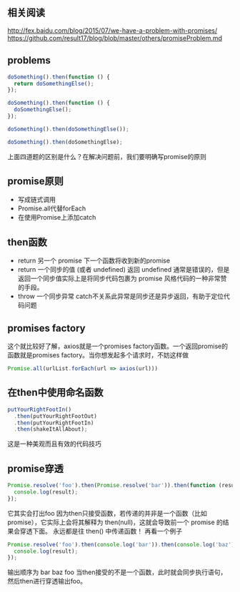 ## 相关阅读
http://fex.baidu.com/blog/2015/07/we-have-a-problem-with-promises/
https://github.com/result17/blog/blob/master/others/promiseProblem.md
## problems
```js
doSomething().then(function () {
  return doSomethingElse();
});

doSomething().then(function () {
  doSomethingElse();
});

doSomething().then(doSomethingElse());

doSomething().then(doSomethingElse);
```
上面四道题的区别是什么？在解决问题前，我们要明确写promise的原则
## promise原则
- 写成链式调用
- Promise.all代替forEach
- 在使用Promise上添加catch
## then函数
- return 另一个 promise 下一个函数将收到新的promise
- return 一个同步的值 (或者 undefined) 返回 undefined 通常是错误的，但是返回一个同步值实际上是将同步代码包裹为 promise 风格代码的一种非常赞的手段。
- throw 一个同步异常 catch不关系此异常是同步还是异步返回，有助于定位代码问题
## promises factory
这个就比较好了解，axios就是一个promises factory函数。一个返回promise的函数就是promises factory。当你想发起多个请求时，不妨这样做
```js
Promise.all(urlList.forEach(url => axios(url)))
```
## 在then中使用命名函数
```js
putYourRightFootIn()
  .then(putYourRightFootOut)
  .then(putYourRightFootIn)  
  .then(shakeItAllAbout);
```
这是一种美观而且有效的代码技巧
## promise穿透
```js
Promise.resolve('foo').then(Promise.resolve('bar')).then(function (result) {
  console.log(result);
});
```
它其实会打出foo
因为then只接受函数，若传递的并非是一个函数（比如 promise），它实际上会将其解释为 then(null)，这就会导致前一个 promise 的结果会穿透下面。
永远都是往 then() 中传递函数！
再看一个例子
```js
Promise.resolve('foo').then(console.log('bar')).then(console.log('baz')).then(function (result) {
  console.log(result);
});
```
输出顺序为
bar baz foo
当then接受的不是一个函数，此时就会同步执行语句，然后then进行穿透输出foo。